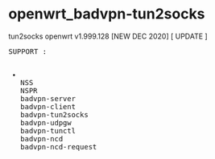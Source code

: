 # openwrt_badvpn-tun2socks
tun2socks openwrt v1.999.128 [NEW DEC 2020]
[ UPDATE ]
<pre>
SUPPORT :
<ul>
<li>
NSS
NSPR
badvpn-server
badvpn-client
badvpn-tun2socks
badvpn-udpgw
badvpn-tunctl
badvpn-ncd
badvpn-ncd-request
</li>
</ul>
</pre>
